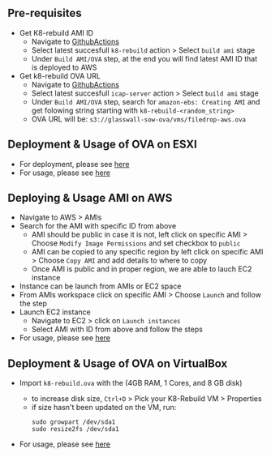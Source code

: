 ## Pre-requisites
- Get K8-rebuild AMI ID
    - Navigate to [GithubActions](https://github.com/k8-proxy/GW-Releases/actions?query=workflow%3Ak8-rebuild)
    - Select latest succesfull `k8-rebuild` action > Select `build ami` stage
    - Under `Build AMI/OVA` step, at the end you will find latest AMI ID that is deployed to AWS
- Get k8-rebuild OVA URL
    - Navigate to [GithubActions](https://github.com/k8-proxy/GW-Releases/actions?query=workflow%3Ak8-rebuild)
    - Select latest succesfull `icap-server` action > Select `build ami` stage
    - Under `Build AMI/OVA` step, search for `amazon-ebs: Creating AMI` and get folowing string starting with `k8-rebuild-<random_string>`
    - OVA URL will be: `s3://glasswall-sow-ova/vms/filedrop-aws.ova`

## Deployment & Usage of OVA on ESXI
- For deployment, please see [here](https://github.com/k8-proxy/GW-proxy/blob/master/OVAs-creation/OVA-MDs/FileDrop/2_Importing_OVA.md)
- For usage, please see [here](https://github.com/k8-proxy/GW-proxy/blob/master/OVAs-creation/OVA-MDs/FileDrop/3_OVA_Usage.md)

## Deploying & Usage AMI on AWS
- Navigate to AWS > AMIs
- Search for the AMI with specific ID from above
    - AMI should be public in case it is not, left click on specific AMI > Choose `Modify Image Permissions` and set checkbox to `public`
    - AMI can be copied to any specific region by left click on specific AMI > Choose `Copy AMI` and add details to where to copy
    - Once AMI is public and in proper region, we are able to lauch EC2 instance
- Instance can be launch from AMIs or EC2 space
- From AMIs workspace click on specific AMI > Choose `Launch` and follow the step
- Launch EC2 instance
    - Navigate to EC2 > click on `Launch instances`
    - Select AMI with ID from above and follow the steps
- For usage, please see [here](https://github.com/k8-proxy/GW-proxy/blob/master/OVAs-creation/OVA-MDs/FileDrop/3_OVA_Usage.md)


## Deployment & Usage of OVA on VirtualBox
- Import `k8-rebuild.ova` with the (4GB RAM, 1 Cores, and 8 GB disk)
    - to increase disk size, `Ctrl+D` > Pick your K8-Rebuild VM > Properties
    - if size hasn't been updated on the VM, run:
        ```
        sudo growpart /dev/sda1
        sudo resize2fs /dev/sda1
        ```

- For usage, please see [here](https://github.com/k8-proxy/GW-proxy/blob/master/OVAs-creation/OVA-MDs/FileDrop/3_OVA_Usage.md)

